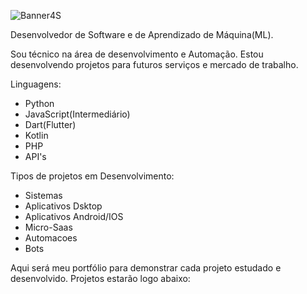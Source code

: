 ![Banner4S](https://github.com/user-attachments/assets/02b2ed4d-4e8c-4a33-813b-f15b9683d030)



Desenvolvedor de Software e de Aprendizado de Máquina(ML).

Sou técnico na área de desenvolvimento e Automação. Estou desenvolvendo projetos para futuros serviços e mercado de trabalho.

Linguagens:

- Python
- JavaScript(Intermediário)
- Dart(Flutter)
- Kotlin
- PHP
- API's

Tipos de projetos em Desenvolvimento:

- Sistemas
- Aplicativos Dsktop
- Aplicativos Android/IOS
- Micro-Saas
- Automacoes
- Bots

  
Aqui será meu portfólio para demonstrar cada projeto estudado e desenvolvido.
Projetos estarão logo abaixo:




<!---
joshcode33/joshcode33 is a ✨ special ✨ repository because its `README.md` (this file) appears on your GitHub profile.
You can click the Preview link to take a look at your changes.
--->
